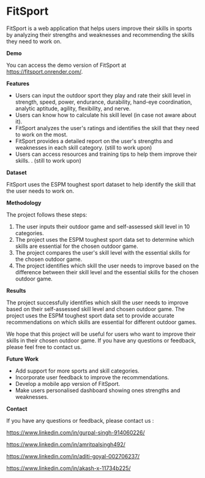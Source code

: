 # FitSport
FitSport is a web application that helps users improve their skills in sports by analyzing their strengths and weaknesses and recommending the skills they need to work on.

**Demo**

You can access the demo version of FitSport at https://fitsport.onrender.com/.


**Features**


* Users can input the outdoor sport they play and rate their skill level in strength, speed, power, endurance, durability, hand-eye coordination, analytic aptitude, agility, flexibility, and nerve.
* Users can know how to calculate his skill level (in case not aware about it).
* FitSport analyzes the user's ratings and identifies the skill that they need to work on the most.
* FitSport provides a detailed report on the user's strengths and weaknesses in each skill category. (still to work upon)
* Users can access resources and training tips to help them improve their skills. . (still to work upon)

**Dataset**


FitSport uses the ESPM toughest sport dataset to help identify the skill that the user needs to work on.


**Methodology**

The project follows these steps:

1. The user inputs their outdoor game and self-assessed skill level in 10 categories.
2. The project uses the ESPM toughest sport data set to determine which skills are essential for the chosen outdoor game.
3. The project compares the user's skill level with the essential skills for the chosen outdoor game.
4. The project identifies which skill the user needs to improve based on the difference between their skill level and the essential skills for the chosen outdoor game.


**Results**


The project successfully identifies which skill the user needs to improve based on their self-assessed skill level and chosen outdoor game. The project uses the ESPM toughest sport data set to provide accurate recommendations on which skills are essential for different outdoor games.

We hope that this project will be useful for users who want to improve their skills in their chosen outdoor game. If you have any questions or feedback, please feel free to contact us.


**Future Work**


* Add support for more sports and skill categories.
* Incorporate user feedback to improve the recommendations.
* Develop a mobile app version of FitSport.
* Make users personalised dashboard showing ones strengths and weaknesses.


**Contact**


If you have any questions or feedback, please contact us :

https://www.linkedin.com/in/gurpal-singh-914060226/

https://www.linkedin.com/in/amritpalsingh492/

https://www.linkedin.com/in/aditi-goyal-002706237/

https://www.linkedin.com/in/akash-x-11734b225/

